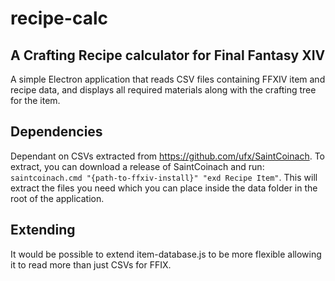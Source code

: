 # recipe-calc
## A Crafting Recipe calculator for Final Fantasy XIV

A simple Electron application that reads CSV files containing FFXIV item and recipe data, and displays all required materials along with the crafting tree for the item.

## Dependencies
Dependant on CSVs extracted from https://github.com/ufx/SaintCoinach. To extract, you can download a release of SaintCoinach and run:
`saintcoinach.cmd "{path-to-ffxiv-install}" "exd Recipe Item"`. This will extract the files you need which you can place inside the data folder in the root of the application.

## Extending
It would be possible to extend item-database.js to be more flexible allowing it to read more than just CSVs for FFIX.
